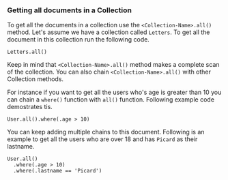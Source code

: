 ### Getting all documents in a Collection

To get all the documents in a collection use the `<Collection-Name>.all()` method. Let's assume we have a collection called `Letters`. To get all the document in this collection run the following code.

```fql
Letters.all()
```
Keep in mind that `<Collection-Name>.all()` method makes a complete scan of the collection. You can also chain `<Collection-Name>.all()` with other Collection methods. 


For instance if you want to get all the users who's age is greater than 10 you can chain a `where()` function with `all()` function. Following example code demostrates tis.

```fql
User.all().where(.age > 10)
```

You can keep adding multiple chains to this document. Following is an example to get all the users who are over 18 and has `Picard` as their lastname.

```fql
User.all()
  .where(.age > 10)
  .where(.lastname == 'Picard')
```